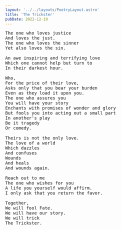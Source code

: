 ```yaml
---
layout: '../../layouts/PoetryLayout.astro'
title: 'The Trickster'
pubDate: 2022-12-19
---
```


<pre>
The one who loves justice
And loves the just.
The one who loves the sinner
Yet also loves the sin.

An awe inspiring and terrifying love
Which one cannot help but turn to
In their darkest hour.

Who,
For the price of their love,
Asks only that you bear your burden
Even as they load it upon you.
The one who assures you
You will have your story
Enchants with promises of wonder and glory
But fools you into acting out a small part
In another's play
Be it tragedy
Or comedy.

Theirs is not the only love.
The love of a world
Which dazzles
And confuses
Wounds
And heals
And wounds again.

Reach out to me
The one who wishes for you
A life you yourself would affirm.
I only ask that you return the favor.

Together,
We will fool Fate.
We will have our story.
We will trick
The Trickster.
</pre>
